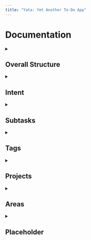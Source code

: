 ```yaml
---
title: "Yata: Yet Another To-Do App"
---
```


# Documentation


<details>
  <summary><h2>Overall Structure</h2></summary>
  <p>
    
    GTD is a popular task management system created by David Allen. The methodology is based on a simple truth: **our brains are for having ideas, not storing them**.\ \

    The more information bouncing around inside your head, the harder it is to decide what needs attention. As a result, **you spend more time thinking about your tasks than actually doing them**. When information piles up in your head, it can lead to stress, anxiety, or a loss in focus.\ \

    The GTD method describes **how to dump all your mental clutter into an external system and then organize it so you can focus on the right things at the right times**.\ \

    When your GTD workflow is set up right, you’ll be able to confidently answer “*what should I be working on?*” at any given moment without worrying that you might forget something important you need to do later.\ \

    Yata makes it easy to incorporate a similar workflow, with the **Inbox**, **Scheduled**, **Anytime** and **Someday** lists.\ \
    
    In Yata, a task is shown in the **Inbox** when it does not have an assigned [intent date](https://beetee17.github.io/yata/intent). It is recommended to regularly review your **Inbox** and aim for it to be empty (as you would for emails)!
  </p>
</details>

<details>
  <summary><h2>Intent</h2></summary>
  <p>
    
    In Yata, there is a clear separation between a task's intent date (i.e. when you want to work on it), and its due date (i.e. deadline).  

    This is because in reality, we tend not to only start working on our tasks at or right before its due date (or at least we try not to). Therefore, having this separation helps you to capture this important distinction, unlike most conventional Todo applications.  

    Moreover, there are two special kinds of intent 'dates' that are separate from real dates. These are the **Anytime** and **Someday** intents. **Anytime** and **Someday** are useful for scheduling tasks in a meaningful way when you do not yet know exactly when you want to do them, instead of arbitrarily assigning a date in order to rid them from the **Inbox**.  

    **Anytime** and **Someday** tasks will appear in the **Anytime** and **Someday** lists respectively. Moreover, as implied above, the **Inbox** will not show tasks that are marked for **Anytime** or **Someday**.  

    **Anytime** tasks can be thought of as **“bonus” tasks for the day**. When today’s tasks have been completed ahead of schedule, look into the **Anytime** list for more items to get done.  

    Another recommended workflow is to review the **Anytime** list at the end of the day and move selected tasks to be tomorrow’s tasks.  

    **Tasks that you want to work on in the future but not right now can be stored in Someday**. For example, books to read, blog post ideas, etc. You can then review these tasks when time and energy permit.  

    Lastly, the **Scheduled** list shows a sorted list of tasks that have a *real* intent date (i.e. not **Anytime** or **Someday**).  

    ### Scheduling Tasks
    Assigning an intent date to a task is extremely intuitive!  

    When creating a task, simply use natural language to specify the intent date. For example, "Do work on sunday" or "Do work next wednesday at 3pm".  

    Natural language can also be used to reschedule a task:  
    - To activate the rescheduler in the Tasks tab, swipe right on a task and tap on the *Calendar* button.  
    - To activate the rescheduler in the Upcoming tab, tap on the task's time, or long press on the task if it does not have a time.  

    ### Notes  
    In the future, Yata aims to add on to this intent feature with the following improvements:  
    - Notifications for intent dates (reminders to start working on a task)  
    - Allow the option to automatically schedule due tasks for Today.  

  </p>
</details>

<details>
  <summary><h2>Subtasks</h2></summary>
  <p>
    
    Most tasks are not well-represented as a single step, with a binary state of completed and incomplete. Oftentimes, we are faced with tasks that are broad or complex, and become demotivated as we do not know where to start.  

    Subtasks allow you to overcome this issue and group closely related tasks together. They allow you to break down a task into smaller components.  

    Moreover, by breaking down a task into smaller steps, you can visualise your completion progress as a continuous value rather than single binary value!  

    Create or edit subtasks of a todo via the detail view that is presented when tapping on the *more* button on any existing todo.  

  </p>
</details>


<details>
  <summary><h2>Tags</h2></summary>
  <p>
    
    Tags function as 'soft' links between tasks. A task can have multiple tags.  

    Tags are useful to group task into broad categories, and as an alternative to Areas when a task fits into more than one category.   

    Update a task's tags by swiping right on a task, and tapping on the *Tag* button. You can also manage your tags from the menu that is presented.  

  </p>
</details>

<details>
  <summary><h2>Projects</h2></summary>
  <p>
    
    Projects are completable collections of tasks.  

    Projects are useful to group related tasks that share the same end goal. Doing so allows you to stay organised and focus on related tasks easily.  

    To create a project, tap on the plus icon in the main menu, located beside the *Projects* section header.  

    You may also group related projects into areas for an extra layer of organisation. To assign a project to an area, swipe left and tap on the *folder* icon.  

  </p>
</details>


<details>
  <summary><h2>Areas</h2></summary>
  <p>
    
    Areas are collections of projects and tasks.  

    Areas are useful to group related projects and tasks into specific categories. Doing so allows you to stay organised and focus on related tasks easily.  

    To create an area, tap on the plus icon in the main menu, located beside the *Area* section header.  

  </p>
</details>

<details>
  <summary><h2>Placeholder</h2></summary>
  <p>
    
    Placeholder

  </p>
</details>

